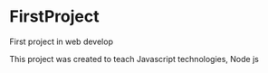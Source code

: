 # FirstProject
First project in web develop

This project was created to teach Javascript technologies, Node js
